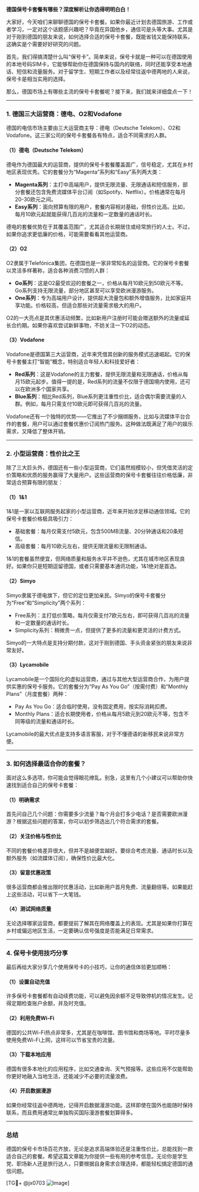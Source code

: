 **德国保号卡套餐有哪些？深度解析让你选得明明白白！**

大家好，今天咱们来聊聊德国的保号卡套餐。如果你最近计划去德国旅游、工作或者学习，一定对这个话题感兴趣吧？毕竟在异国他乡，通信可是头等大事。尤其是对于刚到德国的朋友来说，如何选择合适的保号卡套餐，既能省钱又能保持联系，这确实是个需要好好研究的问题。

首先，我们得搞清楚什么叫“保号卡”。简单来说，保号卡就是一种可以在德国使用的本地号码SIM卡，它能够帮助你在德国保持与国内的联络，同时还能享受本地通话、短信和流量服务。对于留学生、短期工作者以及经常往返中德两地的人来说，保号卡是相当实用的选择。

那么，德国市场上有哪些主流的保号卡套餐呢？接下来，我们就来详细盘点一下！

---

### **1. 德国三大运营商：德电、O2和Vodafone**
德国的电信市场主要由三大运营商主导：德电（Deutsche Telekom）、O2和Vodafone。这三家公司的保号卡套餐各有特点，适合不同需求的人群。

#### **（1）德电（Deutsche Telekom）**
德电作为德国最大的运营商，提供的保号卡套餐覆盖面广，信号稳定，尤其在乡村地区表现优秀。它的套餐分为“Magenta”系列和“Easy”系列两大类：
- **Magenta系列**：主打中高端用户，提供无限流量、无限通话和短信服务，部分套餐还包含免费流媒体平台订阅（如Spotify、Netflix）。价格通常在每月20-30欧元之间。
- **Easy系列**：面向预算有限的用户，套餐内容相对基础，但性价比高。比如，每月10欧元起就能获得几百兆的流量和一定数量的通话时长。

德电的套餐优势在于其覆盖范围广，尤其适合长期居住或经常旅行的人士。不过，如果你追求更低廉的价格，可能需要看看其他运营商。

#### **（2）O2**
O2隶属于Telefónica集团，在德国也是一家非常知名的运营商。它的保号卡套餐以灵活多样著称，适合各种消费习惯的人群：
- **Go系列**：这是O2最受欢迎的套餐之一，价格从每月10欧元到50欧元不等。Go系列支持无限流量，部分地区甚至可以享受欧洲漫游服务。
- **One系列**：专为高端用户设计，提供超大流量包和额外增值服务，比如家庭共享功能。价格较高，但适合那些对流量需求极大的用户。

O2的一大亮点是其优惠活动频繁，比如新用户注册时可能会赠送额外的流量或延长合约期。如果你喜欢尝试新鲜事物，不妨关注一下O2的动态。

#### **（3）Vodafone**
Vodafone是德国第三大运营商，近年来凭借其创新的服务模式迅速崛起。它的保号卡套餐主打“智能”概念，特别适合年轻人和科技爱好者：
- **Red系列**：这是Vodafone的主力套餐，提供无限流量和无限通话，价格从每月15欧元起步。值得一提的是，Red系列的流量不仅限于德国境内使用，还可以在欧洲多个国家共享。
- **Blue系列**：相比Red系列，Blue系列更注重性价比，适合偶尔需要流量的人群。例如，每月只需支付10欧元即可获得几百兆的流量。

Vodafone还有一个独特的优势——它推出了不少捆绑服务，比如与流媒体平台合作的套餐，用户可以通过套餐优惠价订阅热门服务。这种做法既满足了用户的娱乐需求，又降低了整体开销。

---

### **2. 小型运营商：性价比之王**
除了三大巨头外，德国还有一些小型运营商，它们虽然规模较小，但凭借灵活的定价策略和优质的服务赢得了大量用户。这些运营商的保号卡套餐往往价格低廉，非常适合预算有限的朋友：

#### **（1）1&1**
1&1是一家以互联网服务起家的小型运营商，近年来开始涉足移动通信领域。它的保号卡套餐价格极具吸引力：
- 基础套餐：每月仅需支付5欧元，包含500MB流量、20分钟通话和20条短信。
- 高级套餐：每月10欧元左右，提供无限流量和无限制通话。

1&1的套餐虽然便宜，但网络质量和服务水平并不逊色，尤其在城市地区表现良好。如果你只是短期逗留德国，或者只需要基本通讯功能，1&1绝对是首选。

#### **（2）Simyo**
Simyo隶属于德电旗下，但它的定位更加亲民。Simyo的保号卡套餐分为“Free”和“Simplicity”两个系列：
- Free系列：主打低价策略，每月仅需支付7欧元左右，即可获得几百兆的流量和一定数量的通话时长。
- Simplicity系列：稍微贵一点，但提供了更多的流量和更灵活的计费方式。

Simyo的一大特点是支持分期付款，这对于刚到德国、手头资金紧张的朋友来说非常友好。

#### **（3）Lycamobile**
Lycamobile是一个国际化的虚拟运营商，通过与其他大型运营商合作，为用户提供实惠的保号卡服务。它的套餐分为“Pay As You Go”（按需付费）和“Monthly Plans”（月度套餐）两种：
- Pay As You Go：适合临时使用，没有固定费用，按实际消耗扣费。
- Monthly Plans：适合长期使用者，价格从每月5欧元到20欧元不等，包含不同等级的流量和通话时长。

Lycamobile的最大优点是支持多语言客服，对于不懂德语的新移民来说非常方便。

---

### **3. 如何选择最适合你的套餐？**
面对这么多选项，你可能会觉得眼花缭乱。别急，这里有几个小建议可以帮助你快速找到适合自己的保号卡套餐：

#### **（1）明确需求**
首先问自己几个问题：你需要多少流量？每个月会打多少电话？是否需要欧洲漫游？根据这些问题的答案，你可以初步筛选出几个符合需求的套餐。

#### **（2）关注价格与性价比**
不同的套餐价格差异很大，但并不是越便宜越好。要综合考虑流量、通话时长以及额外服务（如流媒体订阅），确保性价比最大化。

#### **（3）留意优惠政策**
很多运营商都会推出限时优惠活动，比如新用户首月免费、流量翻倍等。如果能赶上这些活动，可以省下一大笔钱。

#### **（4）测试网络质量**
无论选择哪家运营商，都要提前了解其在网络覆盖上的表现。尤其是如果你打算在乡村或偏远地区生活，一定要确认信号强度是否能满足日常需求。

---

### **4. 保号卡使用技巧分享**
最后再给大家分享几个使用保号卡的小技巧，让你的通信体验更加顺畅：

#### **（1）设置自动充值**
许多保号卡套餐都有自动续费功能，可以避免因余额不足导致停机的情况发生。记得定期检查账户余额，并及时充值。

#### **（2）利用免费Wi-Fi**
德国的公共Wi-Fi热点非常多，尤其是在咖啡馆、图书馆和商场等地。平时尽量多使用免费Wi-Fi上网，这样可以节省宝贵的流量。

#### **（3）下载本地应用**
德国有很多本地化的应用程序，比如交通查询、天气预报等。这些应用不仅能帮助你更好地融入当地生活，还能减少不必要的流量浪费。

#### **（4）开启数据漫游**
如果你经常往返中德两地，记得开启数据漫游功能。这样即使在国外也能随时保持联系，而且费用通常比单独购买国际漫游套餐划算得多。

---

### **总结**
德国的保号卡市场百花齐放，无论是追求高端体验还是注重性价比，总能找到一款适合自己的套餐。希望这篇文章能为你提供一些有用的参考信息。无论你是学生党、职场新人还是旅行达人，只要根据自身需求合理选择，都能轻松搞定德国的通信问题。

[TG💪+ @jx0703 ![Image](https://github.com/user-attachments/assets/dbca1d08-cadb-493c-b0ec-ad6f7a83f270)]
